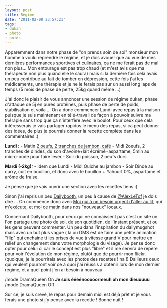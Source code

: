 ```yaml
---
layout: post
title: Régime
date: '2011-02-08 23:57:21'
tags:
- dukan
- photo
- poids
---
```


<p>Apparemment dans notre phase de "on prends soin de soi" monsieur mon homme à voulu reprendre le régime, et je dois avouer que au vue de mes dernières performances sportives et <a href="http://www.flickr.com/photos/cyberaxe/5429575778/">culinaires</a>, ça ne me ferait pas de mal non plus...
Mon entourage est pas trop chaud (et m'est avis que ma thérapeute non plus quand elle le saura) mais si la dernière fois cela avais un peu contribué au fait de tomber en dépression, cette fois j'ai les médicaments, une thérapie et je ne le ferais pas sur un aussi long laps de temps (5 mois de phase de perte, 25kg quand même ...)</p>

J'ai donc le plaisir de vous annoncer une session de régime dukan, phase d'attaque de 5j en pures protéines, puis phase de perte de poids, stabilisation et voila ... On a donc commencer Lundi avec repas à la maison puisque je suis maintenant en télé-travail de façon à pouvoir suivre ma thérapie sans trop que ça n'interfère avec le boulot. Pour ceux que cela intéresserais je vais partager rapidos le menu des repas, si ca peut donner des idées, de plus je pourrais donner la recette complète dans les commentaires :)

<p><strong>Lundi :</strong> 
- Matin <a href="http://www.flickr.com/photos/cyberaxe/5429576562/in/photostream/">2 oeufs, 2 tranches de jambon, café</a>
- Midi 2oeufs, 2 tranches de dindes, du son d'avoine+lait écrémé+aspartame, 5min au micro-onde pour faire lever
- Soir du poisson, 2 oeufs durs</p>

<p><strong>Mardi (-2kg):</strong>
- Idem que Lundi
- Midi Quiche au jambon
- Soir Dinde au curry, cuit en bouillon, et donc avec le bouillon + Yahourt 0%, aspartame et arôme de fraise.</p>

Je pense que je vais ouvrir une section avec les recettes tiens :)

Sinon j'ai repris un peu <a href="http://dailybooth.com/clawfire">Dailybooth</a>, un peu à cause de <a href="http://twitter.com/AlexLeTof">@AlexLeTof</a> je dois dire ... On commence donc avec <a href="http://dailybooth.com/clawfire/13033038">Moi qui à un besoin urgent d'aller au lit</a>, qui <a href="http://dailybooth.com/clawfire/13035441">m'exécute</a>, et <a href="http://dailybooth.com/clawfire/13044995">moi ce matin</a> dans nos "nouveaux" locaux.

Concernant Dailybooth, pour ceux qui ne connaissent pas c'est un site on l'on partage une photo de soi, de son quotidien, de l'instant présent, et ou les gens peuvent commenter. Un peu dans l'inspiration du dailymugshot mais avec un but plus vague ( là ou DMS est de faire une petite animation "flip" qui enchaine tt les prises de vue à vitesse grand V pour mettre en relief un changement dans votre morphologie du visage). Je pense donc opter pour celui ci car le concept est plus "libre" et il me servira de repère pour voir l'évolution de mon régime, plutôt que de pourrir mon flickr. (quoique, je le pourrirais avec les photos des recettes ! na !) Dailleurs ceux qui veulent pourront voir ce à quoi j'ai réussis à obtenir lors de mon dernier régime, et à quel point j'en ai besoin à nouveau

<p>/mode DramaQueen On 
<strong>Je suis éééénooooormeuh oh mon dieuuuuu</strong>
/mode DramaQueen Off</p>

Sur ce, je suis crevé, le repas pour demain midi est déjà prêt et je vous ferais une photo si j'y pense avec la recette ! Bonne nuit !
